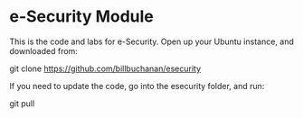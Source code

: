 # e-Security Module

This is the code and labs for e-Security. Open up your Ubuntu instance, and downloaded from:

git clone https://github.com/billbuchanan/esecurity

If you need to update the code, go into the esecurity folder, and run:

git pull


